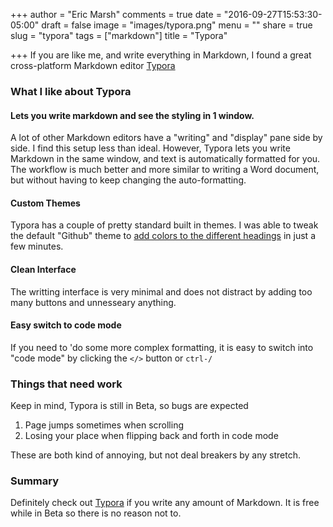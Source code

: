 +++
author = "Eric Marsh"
comments = true
date = "2016-09-27T15:53:30-05:00"
draft = false
image = "images/typora.png"
menu = ""
share = true
slug = "typora"
tags = ["markdown"]
title = "Typora"

+++
If you are like me, and write everything in Markdown, I found a great cross-platform Markdown editor [Typora](http://typora.io)<!--more-->

### What I like about Typora
#### Lets you write markdown and see the styling in 1 window. 

A lot of other Markdown editors have a "writing" and "display" pane side by side. I find this setup less than ideal. However, Typora lets you write Markdown in the same window, and text is automatically formatted for you. The workflow is much better and more similar to writing a Word document, but without having to keep changing the auto-formatting.



#### Custom Themes

Typora has a couple of pretty standard built in themes. I was able to tweak the default "Github" theme to [add colors to the different headings](http://support.typora.io/Add-Custom-CSS/) in just a few minutes.



#### Clean Interface

The writting interface is very minimal and does not distract by adding too many buttons and unnesseary anything.



#### Easy switch to code mode

If you need to 'do some more complex formatting, it is easy to switch into "code mode" by clicking the `</>` button or `ctrl-/`  

### Things that need work

Keep in mind, Typora is still in Beta, so bugs are expected

1. Page jumps sometimes when scrolling
2. Losing your place when flipping back and forth in code mode

These are both kind of annoying, but not deal breakers by any stretch.



### Summary

Definitely check out [Typora](http://typora.io) if you write any amount of Markdown. It is free while in Beta so there is no reason not to.